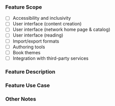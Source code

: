 ### Feature Scope

<!-- Check all that apply. -->

- [ ] Accessibility and inclusivity
- [ ] User interface (content creation)
- [ ] User interface (network home page & catalog)
- [ ] User interface (reading)
- [ ] Import/export formats
- [ ] Authoring tools
- [ ] Book themes
- [ ] Integration with third-party services

### Feature Description

<!-- Please describe the feature in detail. Screenshots and links to technical documentation are great! -->

### Feature Use Case

<!-- Please describe the use case for the feature. Will it support the needs of a broad range of users or a particular segment? Either is fine, but the more clearly we understand the target audience for the feature the better! -->

### Other Notes

<!-- Please include any other information that you think may be of use to the Pressbooks team in evaluating your idea. -->
